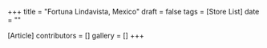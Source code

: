 +++
title = "Fortuna Lindavista, Mexico"
draft = false
tags = [Store List]
date = ""

[Article]
contributors = []
gallery = []
+++